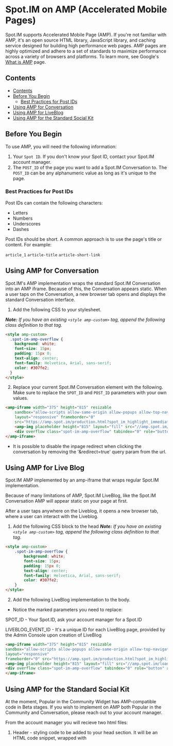 # Spot.IM on AMP (Accelerated Mobile Pages)
Spot.IM supports Accelerated Mobile Page (AMP). If you're not familiar with AMP, it's an open source HTML library, JavaScript library, and caching service designed for building high performance web pages. AMP pages are highly optimized and adhere to a set of standards to maximize performance across a variety of browsers and platforms. To learn more, see Google's [What is AMP](https://www.ampproject.org/learn/overview/) page.

## Contents
- [Contents](#contents)
- [Before You Begin](#before-you-begin)
  - [Best Practices for Post IDs](#best-practices-for-post-ids)
- [Using AMP for Conversation](#using-amp-for-conversation)
- [Using AMP for LiveBlog](#using-amp-for-live-blog)
- [Using AMP for the Standard Social Kit](#using-amp-for-the-standard-social-kit)

## Before You Begin
To use AMP, you will need the following information:

1. Your `Spot ID`. If you don't know your Spot ID, contact your Spot.IM account manager.
2. The `POST_ID` of the page you want to add a Spot.IM Conversation to. The `POST_ID` can be any alphanumeric value as long as it's unique to the page.

### Best Practices for Post IDs
Post IDs can contain the following characters:

- Letters
- Numbers
- Underscores
- Dashes

Post IDs should be short. A common approach is to use the page's title or content. For example:

`article_1`
`article-title`
`article-short-link`

## Using AMP for Conversation
Spot.IM's AMP implementation wraps the standard Spot.IM Conversation into an AMP iframe. Because of this, the Conversation appears static. When a user taps on the Conversation, a new browser tab opens and displays the standard Conversation interface.

1. Add the following CSS to your stylesheet.

_**Note:** If you have an existing `<style amp-custom>` tag, append the following class definition to that tag._
```html
<style amp-custom>
  .spot-im-amp-overflow {
    background: white;
    font-size: 15px;
    padding: 15px 0;
    text-align: center;
    font-family: Helvetica, Arial, sans-serif;
    color: #307fe2;
  }
</style>
```
2. Replace your current Spot.IM Conversation element with the following. Make sure to replace the `SPOT_ID` and `POST_ID` parameters with your own values.
```html
<amp-iframe width="375" height="815" resizable
    sandbox="allow-scripts allow-same-origin allow-popups allow-top-navigation"
    layout="responsive" frameborder="0" 
    src="https://amp.spot.im/production.html?spot_im_highlight_immediate=true&redirect=true&spotId=SPOT_ID&postId=POST_ID">
    <amp-img placeholder height="815" layout="fill" src="//amp.spot.im/loader.png"></amp-img>
    <div overflow class="spot-im-amp-overflow" tabindex="0" role="button" aria-label="Read more">Load more...</div>
</amp-iframe>
```
- It is possible to disable the inpage redirect when clicking the conversation by removing the '&redirect=true' query param from the url.

## Using AMP for Live Blog
Spot.IM AMP implemented by an amp-iframe that wraps regular Spot.IM implementation.

Because of many limitations of AMP, Spot.IM LiveBlog, like the Spot.IM Conversation AMP will appear static on your page at first.

After a user taps anywhere on the Liveblog, it opens a new browser tab, where a user can interact with the Liveblog.

1. Add the following CSS block to the head
_**Note:** If you have an existing `<style amp-custom>` tag, append the following class definition to that tag._
```html
<style amp-custom>
    .spot-im-amp-overflow {
        background: white;
        font-size: 15px;
        padding: 15px 0;
        text-align: center;
        font-family: Helvetica, Arial, sans-serif;
        color: #307fe2;
    }
</style>
```

2. Add the following LiveBlog implementation to the body.
* Notice the marked parameters you need to replace:

SPOT_ID - Your Spot.ID, ask your account manager for a Spot.ID

LIVEBLOG_EVENT_ID - It's a unique ID for each LiveBlog page, provided by the Admin Console upon creation of LiveBlog

```html
<amp-iframe width="375" height="815" resizable
sandbox="allow-scripts allow-popups allow-same-origin allow-top-navigation"
layout="responsive"
frameborder="0" src="https://amp.spot.im/production.html?spot_im_highlight_immediate&spotId=SPOT_ID&eventCode=LIVEBLOG_EVENT_ID">
<amp-img placeholder height="815" layout="fill" src="//amp.spot.im/loader.png"></amp-img>
<div overflow class="spot-im-amp-overflow" tabindex="0" role="button" aria-label="Read more">Load more...</div>
</amp-iframe>
```

## Using AMP for the Standard Social Kit
At the moment, Popular in the Community Widget has AMP-compatible code in Beta stages.
If you wish to implement on AMP both Popular in the Community and Conversation, please reach out to your account manager.

From the account manager you will recieve two html files:
1. Header - styling code to be added to your head section. It will be an HTML code snippet, wrapped with <style amp-custom> tags. _**Note:** If you have an existing `<style amp-custom>` tag, append the snippet you recieve to that tag.
  
2. Body - Code of the Popular in the Community and Conversation, a.k.a the SpotIM standard implementation. If your AMP implementation is based on your general site template, replace the entire SpotIM block of code with the the snippet you recieve. If not, position the code in the place you want to implement both of the widgets.

The file with the implementation code to be pasted into the Body of the page has the conversation AMP implemantation code presented above, with your `SPOT_ID` already configured - https://github.com/SpotIM/spotim-integration-docs/tree/master/google-amp#using-amp-for-conversation. Make sure to replace the `POST_ID` parameter with your own value.

_**Note:** By default, this code will present Conversation below Popular in the Community Widget. If you prefer differently, make sure to ask your Account Manager for this adjustment. 
